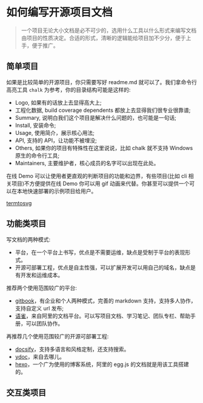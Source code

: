 # 如何编写开源项目文档

> 一个项目无论大小文档是必不可少的，选用什么工具以什么形式来编写文档由项目的性质决定。合适的形式，清晰的逻辑能给项目加不少分，便于上手，便于推广。

## 简单项目

如果是比较简单的开源项目，你只需要写好 readme.md 就可以了。我们拿命令行高亮工具 `chalk` 为参考，你的目录结构可能是这样的:

- Logo, 如果有的话放上去显得高大上;
- 工程化数据, build coverage dependents 都放上去显得我们很专业很靠谱;
- Summary, 说明白我们这个项目是解决什么问题的，也可能是一句话;
- Install, 安装命令;
- Usage, 使用简介，展示核心用法;
- API, 支持的 API，让功能不被埋没;
- Others, 如果你的项目有特殊性在这里说说，比如 chalk 就不支持 Windows 原生的命令行工具;
- Maintainers, 主要维护者，核心成员的名字可以出现在此处。

在线 Demo 可以让使用者更直观的判断项目的功能和边界，有些项目(比如 cli 相关项目)不方便提供在线 Demo 你可以用 gif 动画来代替。你甚至可以提供一个可以在本地快速部署的示例项目给用户。

[termtosvg](https://nbedos.github.io/termtosvg/)

## 功能类项目

写文档的两种模式:

- 平台，在一个平台上书写，优点是不需要运维，缺点是受制于平台的表现形式。
- 开源可部署工程，优点是自主性强，可以扩展开发可以用自己的域名，缺点是有开发和运维成本。

推荐两个使用范围较广的平台:

- [gitbook](https://app.gitbook.com/)，有企业和个人两种模式，完善的 markdown 支持，支持多人协作，支持自定义 url 发布;
- [语雀](https://www.yuque.com/)，来自阿里的文档平台。可以写项目文档、学习笔记、团队专栏、帮助手册，可以团队协作。

再推荐几个使用范围较广的开源可部署工程:

- [docsify](https://docsify.js.org)，支持多语言和风格定制，还支持搜索。
- [ydoc](https://github.com/YMFE/ydoc)，来自去哪儿。
- [hexo](https://hexo.io)，一个广为使用的博客系统，阿里的 egg.js 的文档就是用该工具搭建的。

## 交互类项目
